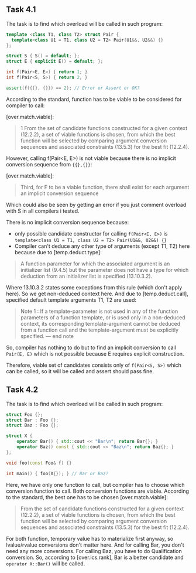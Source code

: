 ## Task 4.1

The task is to find which overload will be called in such program:

```cpp
template <class T1, class T2> struct Pair {
  template<class U1 = T1, class U2 = T2> Pair(U1&&, U2&&) {}
};

struct S { S() = default; };
struct E { explicit E() = default; };

int f(Pair<E, E>) { return 1; }
int f(Pair<S, S>) { return 2; }

assert(f({{}, {}}) == 2); // Error or Assert or OK?
```

According to the standard, function has to be viable to be considered for compiler to call:

[over.match.viable]:
> 1 From the set of candidate functions constructed for a given context (12.2.2), a set of viable functions is chosen, from which the best function will be selected by comparing argument conversion sequences and associated constraints (13.5.3) for the best fit (12.2.4).

However, calling f(Pair<E, E>) is not viable because there is no implicit conversion sequence from `{{},{}}`:

[over.match.viable]:
>Third, for F to be a viable function, there shall exist for each argument an implicit conversion sequence

Which could also be seen by getting an error if you just comment overload with S in all compilers i tested.

There is no implicit conversion sequence because:
- only possible candidate constructor for calling `f(Pair<E, E>)` is `template<class U1 = T1, class U2 = T2> Pair(U1&&, U2&&) {}`
- Compiler can't deduce any other type of arguments (except T1, T2) here because due to [temp.deduct.type]:
> A function parameter for which the associated argument is an initializer list (9.4.5) but the parameter does not have a type for which deduction from an initializer list is specified (13.10.3.2).

Where 13.10.3.2 states some exceptions from this rule (which don't apply here). So we get non-deduced context here. And due to [temp.deduct.call], specified default template arguments T1, T2 are used:
> Note 1 : If a template-parameter is not used in any of the function parameters of a function template, or is used only in a non-deduced context, its corresponding template-argument cannot be deduced from a function call and the template-argument must be explicitly specified. — end note

So, compiler has nothing to do but to find an implicit conversion to call `Pair(E, E)` which is not possible because E requires explicit construction.

Therefore, viable set of candidates consists only of `f(Pair<S, S>)` which can be called, so it will be called and assert should pass fine.

## Task 4.2
The task is to find which overload will be called in such program:

```cpp
struct Foo {};
struct Bar : Foo {};
struct Baz : Foo {};

struct X {
    operator Bar() { std::cout << "Bar\n"; return Bar{}; }
    operator Baz() const { std::cout << "Baz\n"; return Baz{}; }
};

void foo(const Foo& f) {}

int main() { foo(X{}); } // Bar or Baz?
```

Here, we have only one function to call, but compiler has to choose which conversion function to call. Both conversion functions are viable. According to the standard, the best one has to be chosen [over.match.viable]:
> From the set of candidate functions constructed for a given context (12.2.2), a set of viable functions is chosen, from which the best function will be selected by comparing argument conversion sequences and associated constraints (13.5.3) for the best fit (12.2.4).

For both function, temporary value has to materialize first anyway, so lvalue/rvalue conversions don't matter here. And for calling Bar, you don't need any more conversions. For calling Baz, you have to do Qualification conversion. So, according to [over.ics.rank], Bar is a better candidate and `operator X::Bar()` will be called.

